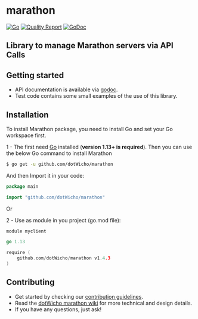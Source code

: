 # marathon

[![Go](https://github.com/dotWicho/marathon/workflows/Go/badge.svg?branch=master)](https://github.com/dotWicho/marathon)
[![Quality Report](https://goreportcard.com/badge/github.com/dotWicho/marathon)](https://goreportcard.com/badge/github.com/dotWicho/marathon)
[![GoDoc](https://godoc.org/github.com/dotWicho/marathon?status.svg)](https://pkg.go.dev/github.com/dotWicho/marathon?tab=doc)

## Library to manage Marathon servers via API Calls

## Getting started

- API documentation is available via [godoc](https://godoc.org/github.com/dotWicho/marathon).
- Test code contains some small examples of the use of this library.

## Installation

To install Marathon package, you need to install Go and set your Go workspace first.

1 - The first need [Go](https://golang.org/) installed (**version 1.13+ is required**).
Then you can use the below Go command to install Marathon

```bash
$ go get -u github.com/dotWicho/marathon
```

And then Import it in your code:

``` go
package main

import "github.com/dotWicho/marathon"
```
Or

2 - Use as module in you project (go.mod file):

``` go
module myclient

go 1.13

require (
	github.com/dotWicho/marathon v1.4.3
)
```

## Contributing

- Get started by checking our [contribution guidelines](https://github.com/dotWicho/marathon/blob/master/CONTRIBUTING.md).
- Read the [dotWicho marathon wiki](https://github.com/dotWicho/marathon/wiki) for more technical and design details.
- If you have any questions, just ask!

